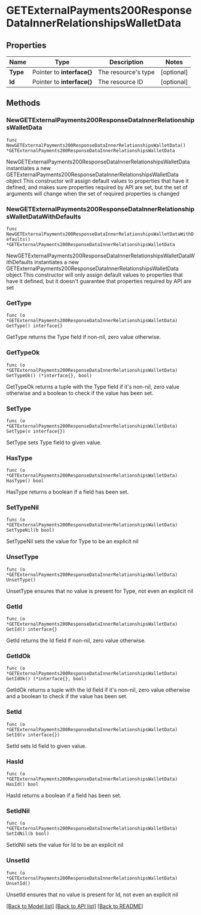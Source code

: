 # GETExternalPayments200ResponseDataInnerRelationshipsWalletData

## Properties

Name | Type | Description | Notes
------------ | ------------- | ------------- | -------------
**Type** | Pointer to **interface{}** | The resource&#39;s type | [optional] 
**Id** | Pointer to **interface{}** | The resource ID | [optional] 

## Methods

### NewGETExternalPayments200ResponseDataInnerRelationshipsWalletData

`func NewGETExternalPayments200ResponseDataInnerRelationshipsWalletData() *GETExternalPayments200ResponseDataInnerRelationshipsWalletData`

NewGETExternalPayments200ResponseDataInnerRelationshipsWalletData instantiates a new GETExternalPayments200ResponseDataInnerRelationshipsWalletData object
This constructor will assign default values to properties that have it defined,
and makes sure properties required by API are set, but the set of arguments
will change when the set of required properties is changed

### NewGETExternalPayments200ResponseDataInnerRelationshipsWalletDataWithDefaults

`func NewGETExternalPayments200ResponseDataInnerRelationshipsWalletDataWithDefaults() *GETExternalPayments200ResponseDataInnerRelationshipsWalletData`

NewGETExternalPayments200ResponseDataInnerRelationshipsWalletDataWithDefaults instantiates a new GETExternalPayments200ResponseDataInnerRelationshipsWalletData object
This constructor will only assign default values to properties that have it defined,
but it doesn't guarantee that properties required by API are set

### GetType

`func (o *GETExternalPayments200ResponseDataInnerRelationshipsWalletData) GetType() interface{}`

GetType returns the Type field if non-nil, zero value otherwise.

### GetTypeOk

`func (o *GETExternalPayments200ResponseDataInnerRelationshipsWalletData) GetTypeOk() (*interface{}, bool)`

GetTypeOk returns a tuple with the Type field if it's non-nil, zero value otherwise
and a boolean to check if the value has been set.

### SetType

`func (o *GETExternalPayments200ResponseDataInnerRelationshipsWalletData) SetType(v interface{})`

SetType sets Type field to given value.

### HasType

`func (o *GETExternalPayments200ResponseDataInnerRelationshipsWalletData) HasType() bool`

HasType returns a boolean if a field has been set.

### SetTypeNil

`func (o *GETExternalPayments200ResponseDataInnerRelationshipsWalletData) SetTypeNil(b bool)`

 SetTypeNil sets the value for Type to be an explicit nil

### UnsetType
`func (o *GETExternalPayments200ResponseDataInnerRelationshipsWalletData) UnsetType()`

UnsetType ensures that no value is present for Type, not even an explicit nil
### GetId

`func (o *GETExternalPayments200ResponseDataInnerRelationshipsWalletData) GetId() interface{}`

GetId returns the Id field if non-nil, zero value otherwise.

### GetIdOk

`func (o *GETExternalPayments200ResponseDataInnerRelationshipsWalletData) GetIdOk() (*interface{}, bool)`

GetIdOk returns a tuple with the Id field if it's non-nil, zero value otherwise
and a boolean to check if the value has been set.

### SetId

`func (o *GETExternalPayments200ResponseDataInnerRelationshipsWalletData) SetId(v interface{})`

SetId sets Id field to given value.

### HasId

`func (o *GETExternalPayments200ResponseDataInnerRelationshipsWalletData) HasId() bool`

HasId returns a boolean if a field has been set.

### SetIdNil

`func (o *GETExternalPayments200ResponseDataInnerRelationshipsWalletData) SetIdNil(b bool)`

 SetIdNil sets the value for Id to be an explicit nil

### UnsetId
`func (o *GETExternalPayments200ResponseDataInnerRelationshipsWalletData) UnsetId()`

UnsetId ensures that no value is present for Id, not even an explicit nil

[[Back to Model list]](../README.md#documentation-for-models) [[Back to API list]](../README.md#documentation-for-api-endpoints) [[Back to README]](../README.md)


